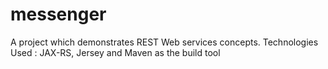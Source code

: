 # messenger
A project which demonstrates REST Web services concepts. 
Technologies Used : 
JAX-RS, Jersey and Maven as the build tool

